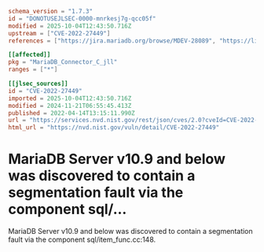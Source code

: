 ```toml
schema_version = "1.7.3"
id = "DONOTUSEJLSEC-0000-mnrkesj7g-qcc05f"
modified = 2025-10-04T12:43:50.716Z
upstream = ["CVE-2022-27449"]
references = ["https://jira.mariadb.org/browse/MDEV-28089", "https://lists.debian.org/debian-lts-announce/2022/09/msg00023.html", "https://security.netapp.com/advisory/ntap-20220526-0006/", "https://jira.mariadb.org/browse/MDEV-28089", "https://lists.debian.org/debian-lts-announce/2022/09/msg00023.html", "https://security.netapp.com/advisory/ntap-20220526-0006/"]

[[affected]]
pkg = "MariaDB_Connector_C_jll"
ranges = ["*"]

[[jlsec_sources]]
id = "CVE-2022-27449"
imported = 2025-10-04T12:43:50.716Z
modified = 2024-11-21T06:55:45.413Z
published = 2022-04-14T13:15:11.990Z
url = "https://services.nvd.nist.gov/rest/json/cves/2.0?cveId=CVE-2022-27449"
html_url = "https://nvd.nist.gov/vuln/detail/CVE-2022-27449"
```

# MariaDB Server v10.9 and below was discovered to contain a segmentation fault via the component sql/...

MariaDB Server v10.9 and below was discovered to contain a segmentation fault via the component sql/item_func.cc:148.

